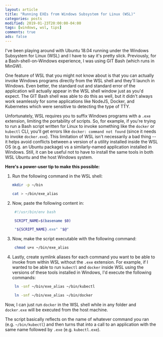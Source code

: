 ```yaml
---
layout: article
title: "Running EXEs from Windows Subsystem for Linux (WSL)"
categories: posts
modified: 2019-01-23T20:00:00-04:00
tags: [windows, wsl, tips]
comments: true
ads: false
---
```

I've been playing around with Ubuntu 18.04 running under the Windows Subsystem for Linux (WSL) and I have to say it's pretty slick. Previously, for a Bash-shell-on-Windows experience, I was using GIT Bash (which runs in MinGW).

One feature of WSL that you might not know about is that you can actually invoke Windows programs directly from the WSL shell and they'll launch in Windows. Even better, the standard out and standard error of the application will actually appear in the WSL shell window just as you'd expect. The GIT Bash shell was able to do this as well, but it didn't always work seamlessly for some applications like NodeJS, Docker, and Kubernetes which were sensitive to detecting the type of TTY.

Unfortunately, WSL requires you to suffix Windows programs with a `.exe` extension, limiting the portability of scripts. So, for example, if you're trying to run a Bash script written for Linux to invoke something like the `docker` or `kubectl` CLI, you'll get errors like `docker: command not found` (since it needs to invoke `docker.exe`). This limitation of WSL isn't necessarily a bad thing -- it helps avoid conflicts between a version of a utility installed inside the WSL OS (e.g. an Ubuntu package) vs a similarly-named application installed in Windows. Still, it can be useful not to have to install the same tools in both WSL Ubuntu and the host Windows system.

**Here's a power-user tip to make this possible:**
1. Run the following command in the WSL shell:

   ```bash
   mkdir -p ~/bin
   ```
   ```bash
   cat > ~/bin/exe_alias
   ```

2. Now, paste the following content in:

   ```bash
    #!/usr/bin/env bash
   ```
   ```bash
    SCRIPT_NAME=$(basename $0)
   ```
   ```bash  
    "${SCRIPT_NAME}.exe" "$@"
   ```

3. Now, make the script executable with the following command:

   ```bash
    chmod u+x ~/bin/exe_alias
   ```

4. Lastly, create symlink aliases for each command you want to be able to invoke from within WSL without the `.exe` extension. For example, if I wanted to be able to run `kubectl` and `docker` inside WSL using the versions of these tools installed in Windows, I'd execute the following commands:

   ```bash
    ln -snf ~/bin/exe_alias ~/bin/kubectl
   ```
   ```bash
    ln -snf ~/bin/exe_alias ~/bin/docker
   ```

Now, I can just run `docker` in the WSL shell while in any folder and `docker.exe` will be executed from the host machine.

The script basically reflects on the name of whatever command you ran (e.g. `~/bin/kubectl`) and then turns that into a call to an application with the same name followed by `.exe` (e.g. `kubectl.exe`).
